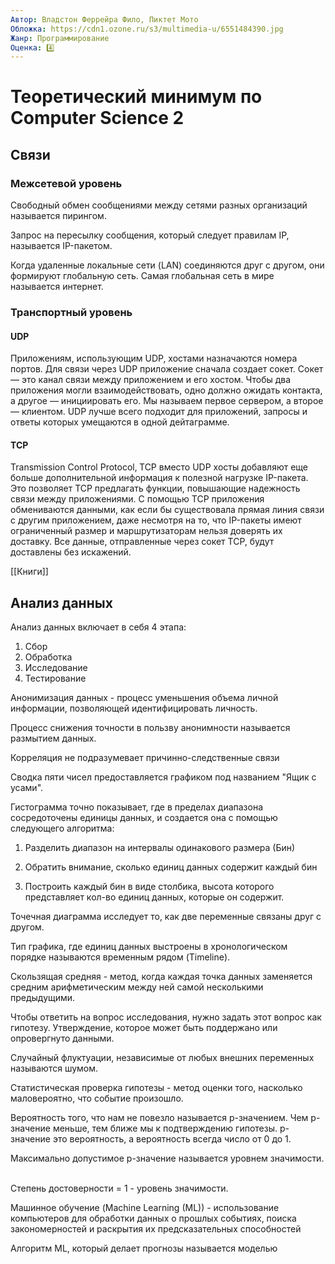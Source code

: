 ```yaml
---
Автор: Владстон Феррейра Фило, Пиктет Мото
Обложка: https://cdn1.ozone.ru/s3/multimedia-u/6551484390.jpg
Жанр: Программирование
Оценка: 4️⃣
---
```


# Теоретический минимум по Computer Science 2

## Связи 
### Межсетевой уровень
Свободный обмен сообщениями между сетями разных организаций называется пирингом.

Запрос на пересылку сообщения, который следует правилам IP, называется IP-пакетом.

Когда удаленные локальные сети (LAN) соединяются друг с другом, они формируют глобальную сеть. Самая глобальная сеть в мире называется интернет.


### Транспортный уровень
#### UDP
Приложениям, использующим UDP, хостами назначаются номера портов. Для связи через UDP приложение сначала создает сокет. Сокет — это канал связи между приложением и его хостом. Чтобы два приложения могли взаимодействовать, одно должно ожидать контакта, а другое — инициировать его. Мы называем первое сервером, а второе — клиентом. UDP лучше всего подходит для приложений, запросы и ответы которых умещаются в одной дейтаграмме.

#### TCP
Transmission Control Protocol‚ TCP вместо UDP хосты добавляют еще больше дополнительной информация к полезной нагрузке IP-пакета. Это позволяет TCP предлагать функции, повышающие надежность связи между приложениями.
С помощью TCP приложения обмениваются данными, как если бы существовала прямая линия связи с другим приложением, даже несмотря на то, что IP-пакеты имеют ограниченный размер и маршрутизаторам нельзя доверять их доставку.
Все данные, отправленные через сокет TCP, будут доставлены без искажений.

[[Книги]]

## Анализ данных
Анализ данных включает в себя 4 этапа:
1. Сбор
2. Обработка
3. Исследование
4. Тестирование

Анонимизация данных - процесс уменьшения объема личной информации, позволяющей идентифицировать личность.

Процесс снижения точности в пользву анонимности называется размытием данных.

Корреляция не подразумевает причинно-следственные связи 

Сводка пяти чисел предоставляется графиком под названием "Ящик с усами".

Гистограмма точно показывает, где в пределах диапазона сосредоточены единицы данных, и создается она с помощью следующего алгоритма:

1) Разделить диапазон на интервалы одинакового размера (Бин)

2) Обратить внимание, сколько единиц данных содержит каждый бин

3) Построить каждый бин в виде столбика, высота которого представляет кол-во единиц данных, которые он содержит.

Точечная диаграмма исследует то, как две переменные связаны друг с другом.  

Тип графика, где единиц данных выстроены в хронологическом порядке называются временным рядом (Timeline).

Скользящая средняя - метод, когда каждая точка данных заменяется средним арифметическим между ней самой несколькими предыдущими.

Чтобы ответить на вопрос исследования, нужно задать этот вопрос как гипотезу. Утверждение, которое может быть поддержано или опровергнуто данными.

Случайный флуктуации, независимые от любых внешних переменных называются шумом.

Статистическая проверка гипотезы - метод оценки того, насколько маловероятно, что событие произошло. 

Вероятность того, что нам не повезло называется p-значением. Чем p-значение меньше, тем ближе мы к подтверждению гипотезы. р-значение это вероятность, а вероятность всегда число от 0 до 1.

Максимально допустимое p-значение называется уровнем значимости.  

Степень достоверности = 1 - уровень значимости.

Машинное обучение (Machine Learning (ML)) - использование компьютеров для обработки данных о прошлых событиях, поиска закономерностей и раскрытия их предсказательных способностей

Алгоритм ML, который делает прогнозы называется моделью